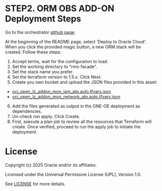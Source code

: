 # STEP2. ORM OBS ADD-ON Deployment Steps <!-- omit from toc -->


Go to the orchestrator [github page](https://github.com/oci-landing-zones/terraform-oci-modules-orchestrator).

At the beginning of the README page, select 'Deploy to Oracle Cloud'. When you click the provided magic button, a new ORM stack will be created. Follow these steps:

1. Accept terms, wait for the configuration to load.
2. Set the working directory to “rms-facade”.
3. Set the stack name you prefer.
4. Set the terraform version to 1.5.x. Click Next.
5. Create you own bucket and upload the JSON files provided in this asset:

* [oci_open_lz_addon_mon_iam_atp.auto.tfvars.json](oci_open_lz_addon_mon_iam_atp.auto.tfvars.json)
* [oci_open_lz_addon_mon_network_atp.auto.tfvars.json](oci_open_lz_addon_mon_network_atp.auto.tfvars.json)

6. Add the files generated as output in the ONE-OE deployment as dependencies.
7. Un-check run apply. Click Create.
8. First, execute a plan job to review all the resources that Terraform will create. Once verified, proceed to run the apply job to initiate the deployment.


# License <!-- omit from toc -->

Copyright (c) 2025 Oracle and/or its affiliates.

Licensed under the Universal Permissive License (UPL), Version 1.0.

See [LICENSE](/LICENSE) for more details.
